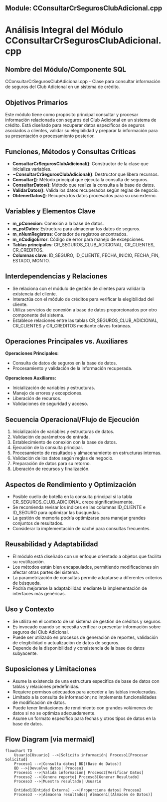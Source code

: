 ## Module: CConsultarCrSegurosClubAdicional.cpp
# Análisis Integral del Módulo CConsultarCrSegurosClubAdicional.cpp

## Nombre del Módulo/Componente SQL
CConsultarCrSegurosClubAdicional.cpp - Clase para consultar información de seguros del Club Adicional en un sistema de crédito.

## Objetivos Primarios
Este módulo tiene como propósito principal consultar y procesar información relacionada con seguros del Club Adicional en un sistema de crédito. Está diseñado para recuperar datos específicos de seguros asociados a clientes, validar su elegibilidad y preparar la información para su presentación o procesamiento posterior.

## Funciones, Métodos y Consultas Críticas
- **ConsultarCrSegurosClubAdicional()**: Constructor de la clase que inicializa variables.
- **~ConsultarCrSegurosClubAdicional()**: Destructor que libera recursos.
- **Consultar()**: Método principal que ejecuta la consulta de seguros.
- **ConsultarDatos()**: Método que realiza la consulta a la base de datos.
- **ValidarDatos()**: Valida los datos recuperados según reglas de negocio.
- **ObtenerDatos()**: Recupera los datos procesados para su uso externo.

## Variables y Elementos Clave
- **m_pConexion**: Conexión a la base de datos.
- **m_pstDatos**: Estructura para almacenar los datos de seguros.
- **m_nNumRegistros**: Contador de registros encontrados.
- **m_nCodigoError**: Código de error para manejo de excepciones.
- **Tablas principales**: CR_SEGUROS_CLUB_ADICIONAL, CR_CLIENTES, CR_CREDITOS.
- **Columnas clave**: ID_SEGURO, ID_CLIENTE, FECHA_INICIO, FECHA_FIN, ESTADO, MONTO.

## Interdependencias y Relaciones
- Se relaciona con el módulo de gestión de clientes para validar la existencia del cliente.
- Interactúa con el módulo de créditos para verificar la elegibilidad del cliente.
- Utiliza servicios de conexión a base de datos proporcionados por otro componente del sistema.
- Establece relaciones entre las tablas CR_SEGUROS_CLUB_ADICIONAL, CR_CLIENTES y CR_CREDITOS mediante claves foráneas.

## Operaciones Principales vs. Auxiliares
**Operaciones Principales:**
- Consulta de datos de seguros en la base de datos.
- Procesamiento y validación de la información recuperada.

**Operaciones Auxiliares:**
- Inicialización de variables y estructuras.
- Manejo de errores y excepciones.
- Liberación de recursos.
- Validaciones de seguridad y acceso.

## Secuencia Operacional/Flujo de Ejecución
1. Inicialización de variables y estructuras de datos.
2. Validación de parámetros de entrada.
3. Establecimiento de conexión con la base de datos.
4. Ejecución de la consulta principal.
5. Procesamiento de resultados y almacenamiento en estructuras internas.
6. Validación de los datos según reglas de negocio.
7. Preparación de datos para su retorno.
8. Liberación de recursos y finalización.

## Aspectos de Rendimiento y Optimización
- Posible cuello de botella en la consulta principal si la tabla CR_SEGUROS_CLUB_ADICIONAL crece significativamente.
- Se recomienda revisar los índices en las columnas ID_CLIENTE e ID_SEGURO para optimizar las búsquedas.
- La gestión de memoria podría optimizarse para manejar grandes conjuntos de resultados.
- Considerar la implementación de caché para consultas frecuentes.

## Reusabilidad y Adaptabilidad
- El módulo está diseñado con un enfoque orientado a objetos que facilita su reutilización.
- Los métodos están bien encapsulados, permitiendo modificaciones sin afectar otras partes del sistema.
- La parametrización de consultas permite adaptarse a diferentes criterios de búsqueda.
- Podría mejorarse la adaptabilidad mediante la implementación de interfaces más genéricas.

## Uso y Contexto
- Se utiliza en el contexto de un sistema de gestión de créditos y seguros.
- Es invocado cuando se necesita verificar o presentar información sobre seguros del Club Adicional.
- Puede ser utilizado en procesos de generación de reportes, validación de elegibilidad o actualización de datos de seguros.
- Depende de la disponibilidad y consistencia de la base de datos subyacente.

## Suposiciones y Limitaciones
- Asume la existencia de una estructura específica de base de datos con tablas y relaciones predefinidas.
- Requiere permisos adecuados para acceder a las tablas involucradas.
- Limitado a la consulta de información; no implementa funcionalidades de modificación de datos.
- Puede tener limitaciones de rendimiento con grandes volúmenes de datos si no se optimiza adecuadamente.
- Asume un formato específico para fechas y otros tipos de datos en la base de datos.
## Flow Diagram [via mermaid]
```mermaid
flowchart TD
    Usuario[Usuario] -->|Solicita información| Proceso1[Procesar Solicitud]
    Proceso1 -->|Consulta datos| BD[(Base de Datos)]
    BD -->|Devuelve datos| Proceso1
    Proceso1 -->|Valida información| Proceso2[Verificar Datos]
    Proceso2 -->|Genera reporte| Proceso3[Generar Resultado]
    Proceso3 -->|Muestra resultado| Usuario
    
    Entidad1[Entidad Externa] -->|Proporciona datos| Proceso2
    Proceso3 -->|Almacena resultados| Almacen1[(Almacén de Datos)]
```
